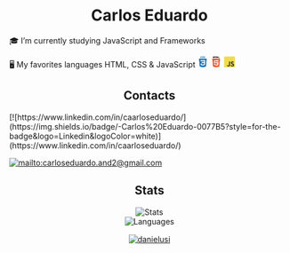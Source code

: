 <h1 align="center">Carlos Eduardo</h1>

🎓 I’m currently studying JavaScript and Frameworks

<p>
  🖥️ My favorites languages HTML, CSS & JavaScript 
  <img src="https://raw.githubusercontent.com/devicons/devicon/master/icons/css3/css3-plain-wordmark.svg" alt="css3"  width="20" height="20"/>
  <img src="https://raw.githubusercontent.com/devicons/devicon/master/icons/html5/html5-original-wordmark.svg" alt="html5"  width="20" height="20"/>
  <img src="https://raw.githubusercontent.com/devicons/devicon/master/icons/javascript/javascript-original.svg" alt="javascript" width="20" height="20"/>
</p>

<h2 align="center">Contacts</h2>
[![https://www.linkedin.com/in/caarloseduardo/](https://img.shields.io/badge/-Carlos%20Eduardo-0077B5?style=for-the-badge&logo=Linkedin&logoColor=white)](https://www.linkedin.com/in/caarloseduardo/)

[![mailto:carloseduardo.and2@gmail.com](https://img.shields.io/badge/carloseduardo.and2@gmail.com-D14836?style=for-the-badge&logo=Gmail&logoColor=white)](mailto:carloseduardo.and2@gmail.com)

<h2 align="center">Stats</h2>
<p align="center">
<img src="https://github-readme-stats.vercel.app/api?username=caarloseduardo&show_icons=true&theme=radical" alt="Stats"/> <br/>
<img src="https://github-readme-stats.vercel.app/api/top-langs/?username=caarloseduardo&theme=radical" alt="Languages"/>
</p>



<p align="center">
<a href="https://www.linkedin.com/in/caarloseduardo/" target="blank"><img align="center" src="https://cdn.jsdelivr.net/npm/simple-icons@3.0.1/icons/linkedin.svg" alt="danielusi" height="20" width="20" /></a>
</p>
